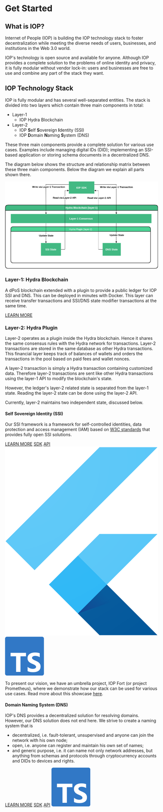 # Get Started

## What is IOP?

Internet of People (IOP) is building the IOP technology stack to foster decentralization while meeting the diverse needs of users, businesses, and institutions in the Web 3.0 world.

IOP's technology is open source and available for anyone. Although IOP provides a complete solution to the problems of online identity and privacy, it is fully modular without vendor lock-in: users and businesses are free to use and combine any part of the stack they want.

## IOP Technology Stack

IOP is fully modular and has several well-separated entities. The stack is divided into two layers which contain three main components in total:

- Layer-1
  - IOP Hydra Blockchain
- Layer-2
  - IOP **S**elf **S**overeign **I**dentity (SSI)
  - IOP **D**omain **N**aming **S**ystem (DNS)

These three main components provide a complete solution for various use cases. Examples include managing digital IDs (DID); implementing an SSI-based application or storing schema documents in a decentralized DNS.

The diagram below shows the structure and relationship matrix between these three main components. Below the diagram we explain all parts shown there.

<img src="/assets/IOP_Stack.png" class="d-block mx-auto mt-5">

### Layer-1: Hydra Blockchain

A dPoS blockchain extended with a plugin to provide a public ledger for IOP SSI and DNS. This can be deployed in minutes with Docker.
This layer can receive transfer transactions and SSI/DNS state modifier transactions at the same time.

<a href="/hydra" class="btn btn-sm btn-outline-primary">LEARN MORE</a>

### Layer-2: Hydra Plugin

Layer-2 operates as a plugin inside the Hydra blockchain. Hence it shares the same consensus rules with the Hydra network for transactions. Layer-2 transactions are stored in the same database as other Hydra transactions. This financial layer keeps track of balances of wallets and orders the transactions in the pool based on paid fees and wallet nonces.

A layer-2 transaction is simply a Hydra transaction containing customized data. Therefore layer-2 transactions are sent like other Hydra transactions using the layer-1 API to modify the blockchain's state.

However, the ledger's layer-2 related state is separated from the layer-1 state. Reading the layer-2 state can be done using the layer-2 API.

Currently, layer-2 maintains two independent state, discussed below.

#### Self Sovereign Identity (SSI)

Our SSI framework is a framework for self-controlled identities, data protection and access management (IAM) based on [W3C standards](https://w3c.github.io/did-core) that provides fully open SSI solutions.

<div class="mb-4">
  <a href="/ssi" class="btn btn-sm btn-outline-primary mt-auto mr-1">LEARN MORE</a>
  <a href="/sdk/" class="btn btn-sm btn-outline-primary mr-1">SDK</a>
  <a href="/api/" class="btn btn-sm btn-outline-primary">API</a>
  <img src="/assets/flutter_square_logo.png" class="tech-logo ml-2" title="Supports Flutter/Dart">
  <img src="/assets/ts_square_logo.png" class="tech-logo ml-3" title="Supports Typescript">
</div>

To present our vision, we have an umbrella project, IOP Fort (or project Prometheus), where we demonstrate how our stack can be used for various use cases. Read more about this showcase [here](/fort).


#### Domain Naming System (DNS)

IOP's DNS provides a decentralized solution for resolving domains. However, our DNS solution does not end here. We strive to create a naming system that is

- decentralized, i.e. fault-tolerant, unsupervised and anyone can join the network with his own node;
- open, i.e. anyone can register and maintain his own set of names;
- and generic purpose, i.e. it can name not only network addresses, but anything from schemas and protocols through cryptocurrency accounts and DIDs to devices and rights.

<div class="mb-4">
  <a href="/dns" class="btn btn-sm btn-outline-primary mt-auto mr-1">LEARN MORE</a>
  <a href="/sdk/" class="btn btn-sm btn-outline-primary mr-1">SDK</a>
  <a href="/api/" class="btn btn-sm btn-outline-primary">API</a>
  <img src="/assets/ts_square_logo.png" class="tech-logo ml-3" title="Supports Typescript">
</div>
